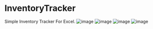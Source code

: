 # InventoryTracker
Simple Inventory Tracker For Excel.
![image](https://github.com/alexfare/InventoryTracker/assets/40654995/05b23405-e76f-427f-892a-41d3e006ad1d)
![image](https://github.com/alexfare/InventoryTracker/assets/40654995/656990c4-ddca-4e5e-9a6c-f4d953ce2d6f)
![image](https://github.com/alexfare/InventoryTracker/assets/40654995/dbe59685-acb9-4253-9f47-65c8d86a66e8)
![image](https://github.com/alexfare/InventoryTracker/assets/40654995/1a64d566-777b-442f-84ab-70ca37b91dab)
